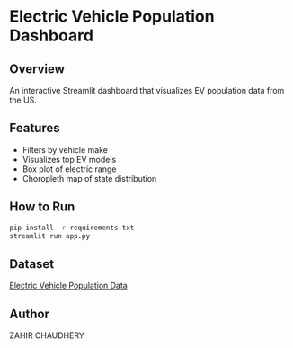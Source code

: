 
# Electric Vehicle Population Dashboard

## Overview
An interactive Streamlit dashboard that visualizes EV population data from the US.

## Features
- Filters by vehicle make
- Visualizes top EV models
- Box plot of electric range
- Choropleth map of state distribution

## How to Run
```bash
pip install -r requirements.txt
streamlit run app.py
```

## Dataset
[Electric Vehicle Population Data](https://catalog.data.gov/dataset/electric-vehicle-population-data)

## Author
ZAHIR CHAUDHERY

